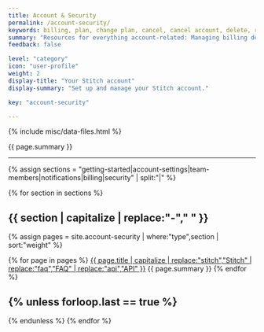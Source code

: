 ```yaml
---
title: Account & Security
permalink: /account-security/
keywords: billing, plan, change plan, cancel, cancel account, delete, remove
summary: "Resources for everything account-related: Managing billing details, inviting team members, security info, and more."
feedback: false

level: "category"
icon: "user-profile"
weight: 2
display-title: "Your Stitch account"
display-summary: "Set up and manage your Stitch account."

key: "account-security"

---
```


{% include misc/data-files.html %}

{{ page.summary }}

---

{% assign sections = "getting-started|account-settings|team-members|notifications|billing|security" | split:"|" %}

{% for section in sections %}

## {{ section | capitalize | replace:"-"," " }}

{% assign pages = site.account-security | where:"type",section | sort:"weight" %}

{% for page in pages %}
<span class="h3"><a href="{{ page.url | prepend: site.baseurl }}">{{ page.title | capitalize | replace:"stitch","Stitch" | replace:"faq","FAQ" | replace:"api","API" }}</a></span>
{{ page.summary }}
{% endfor %}

{% unless forloop.last == true %}
---
{% endunless %}
{% endfor %}